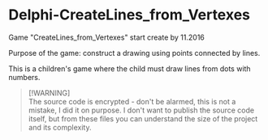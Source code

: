 # Delphi-CreateLines_from_Vertexes
Game "CreateLines_from_Vertexes" start create by 11.2016

Purpose of the game: construct a drawing using points connected by lines.

This is a children's game where the child must draw lines from dots with numbers.

> [!WARNING]\
> The source code is encrypted - don't be alarmed, this is not a mistake, I did it on purpose. I don't want to publish the source code itself, but from these files you can understand the size of the project and its complexity.
